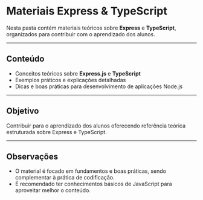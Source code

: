 # Materiais Express & TypeScript

Nesta pasta contém materiais teóricos sobre **Express** e **TypeScript**, organizados para contribuir com o aprendizado dos alunos.

---

## Conteúdo

- Conceitos teóricos sobre **Express.js** e **TypeScript**
- Exemplos práticos e explicações detalhadas
- Dicas e boas práticas para desenvolvimento de aplicações Node.js

---

## Objetivo

Contribuir para o aprendizado dos alunos oferecendo referência teórica estruturada sobre Express e TypeScript.

---

## Observações

- O material é focado em fundamentos e boas práticas, sendo complementar à prática de codificação.
- É recomendado ter conhecimentos básicos de JavaScript para aproveitar melhor o conteúdo.
